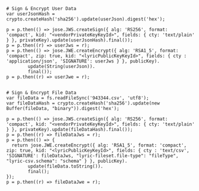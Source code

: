    # Sign & Encrypt User Data
    var userJsonHash = crypto.createHash('sha256').update(userJson).digest('hex');

    p = p.then(() => jose.JWS.createSign({ alg: 'RS256', format: 'compact', kid: "<vendorPrivateKeyKeyId>", fields: { cty: 'text/plain' } }, privateKey).update(userJsonHash).final());
    p = p.then((r) => userJws = r);
    p = p.then(() => jose.JWE.createEncrypt({ alg: 'RSA1_5', format: 'compact', zip: true, kid: "<lyricPublicKeyKeyId>", fields: { cty : 'application/json', 'SIGNATURE': userJws } }, publicKey).
            update(String(userJson)).
            final());
    p = p.then((r) => userJwe = r);


    # Sign & Encrypt File Data
    var fileData = fs.readFileSync('943344.csv', 'utf8');
    var fileDataHash = crypto.createHash('sha256').update(new Buffer(fileData, "binary")).digest('hex');

    p = p.then(() => jose.JWS.createSign({ alg: 'RS256', format: 'compact', kid: "<vendorPrivateKeyKeyId>", fields: { cty: 'text/plain' } }, privateKey).update(fileDataHash).final());
    p = p.then((r) => fileDataJws = r);
    p = p.then(() => {
      return jose.JWE.createEncrypt({ alg: 'RSA1_5', format: 'compact', zip: true, kid: "<lyricPublicKeyKeyId>", fields: { cty : 'text/csv', 'SIGNATURE': fileDataJws, "lyric-fileset.file-type": "fileType", "lyric-csv.schema": "schema" } }, publicKey).
            update(fileData.toString()).
            final();
    });
    p = p.then((r) => fileDataJwe = r);